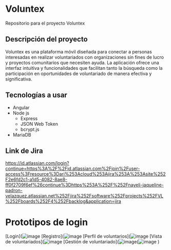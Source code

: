 # Voluntex
Repositorio para el proyecto Voluntex

## Descripción del proyecto
Voluntex es una plataforma móvil diseñada para conectar a personas interesadas en realizar voluntariados con organizaciones sin fines de lucro y proyectos comunitarios que necesiten ayuda. La aplicación ofrece una interfaz intuitiva y funcionalidades que facilitan tanto la búsqueda como la participación en oportunidades de voluntariado de manera efectiva y significativa.

## Tecnologías a usar
- Angular
- Node js
    - Express
    - JSON Web Token
    - bcrypt.js
- MariaDB
  

## Link de Jira
[https://id.atlassian.com/login?continue=https%3A%2F%2Fid.atlassian.com%2Fjoin%2Fuser-access%3Fresource%3Dari%253Acloud%253Ajira%253A%253Asite%252F2e6fd2c1-a1d5-4082-8ae8-ff0f2709f6ef%26continue%3Dhttps%253A%252F%252Fnayeli-jaqueline-padron-velazquez.atlassian.net%252Fjira%252Fsoftware%252Fprojects%252FVL%252Fboards%252F4%252Fbacklog&application=jira
](https://nayeli-jaqueline-padron-velazquez.atlassian.net/jira/software/projects/VL/boards/4/backlog)

# Prototipos de login
[Login](![image](https://github.com/cr7kawai/Voluntex/assets/99992492/6080f661-5e55-4715-bbac-0e3d294320e4)
[Registro](![image](https://github.com/cr7kawai/Voluntex/assets/99992492/53283369-ba07-40cd-ae04-9134a7cff2ee)
[Perfil de voluntarios](![image](https://github.com/cr7kawai/Voluntex/assets/99992492/ac77ddf8-ceda-45a8-bc04-a3a729a57811)
[Vista de voluntariados](![image](https://github.com/cr7kawai/Voluntex/assets/99992492/05466965-b543-4524-b1b8-c2a0d62f611c)
[Gestión de voluntariado](![image](https://github.com/cr7kawai/Voluntex/assets/99992492/f0e61309-d700-498f-86a0-86cd87be14aa)(![image](https://github.com/cr7kawai/Voluntex/assets/99992492/13b00ee4-d4b1-4487-9f68-47267e685802)
)

